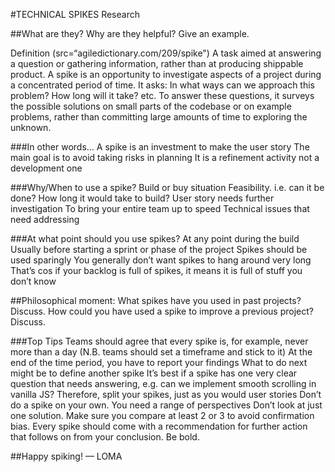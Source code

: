 
#TECHNICAL SPIKES Research

##What are they? Why are they helpful? Give an example.

Definition (src=“agiledictionary.com/209/spike")
A task aimed at answering a question or gathering information, rather than at producing shippable product.
A spike is an opportunity to investigate aspects of a project during a concentrated period of time. It asks:
In what ways can we approach this problem? How long will it take? etc.
To answer these questions, it surveys the possible solutions on small parts of the codebase or on example problems, rather than committing large amounts of time to exploring the unknown.

###In other words...
A spike is an investment to make the user story
The main goal is to avoid taking risks in planning
It is a refinement activity not a development one

###Why/When to use a spike?
Build or buy situation
Feasibility. i.e. can it be done?
How long it would take to build?
User story needs further investigation To bring your entire team up to speed Technical issues that need addressing

###At what point should you use spikes?
At any point during the build
Usually before starting a sprint or phase of the project
Spikes should be used sparingly
You generally don’t want spikes to hang around very long
That’s cos if your backlog is full of spikes, it means it
is full of stuff you don’t know

##Philosophical moment:
What spikes have you used in past projects? Discuss.
How could you have used a spike to improve a previous project? Discuss.

###Top Tips
Teams should agree that every spike is, for example, never more than a day (N.B. teams should set a timeframe and stick to it)
At the end of the time period, you have to report your findings What to do next might be to define another spike
It’s best if a spike has one very clear question that needs answering, e.g. can we implement smooth scrolling in vanilla JS?
Therefore, split your spikes, just as you would user stories
Don’t do a spike on your own. You need a range of perspectives
Don’t look at just one solution. Make sure you compare at least 2 or 3 to avoid confirmation bias.
Every spike should come with a recommendation for further action that follows on from your conclusion. Be bold.

##Happy spiking!
— LOMA
